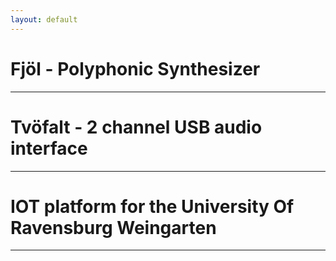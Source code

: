 ```yaml
---
layout: default
---
```


# Fjöl - Polyphonic Synthesizer
---


# Tvöfalt - 2 channel USB audio interface
---


# IOT platform for the University Of Ravensburg Weingarten
---
